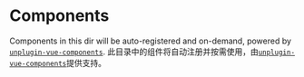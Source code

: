 # Components

Components in this dir will be auto-registered and on-demand, powered by [`unplugin-vue-components`](https://github.com/antfu/unplugin-vue-components).
此目录中的组件将自动注册并按需使用，由[`unplugin-vue-components`](https://github.com/antfu/unplugin-vue-components)提供支持。